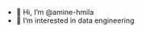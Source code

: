 - 👋 Hi, I’m @amine-hmila
- 👀 I’m interested in data engineering


<!---
amine-hmila/amine-hmila is a ✨ special ✨ repository because its `README.md` (this file) appears on your GitHub profile.
You can click the Preview link to take a look at your changes.
--->
